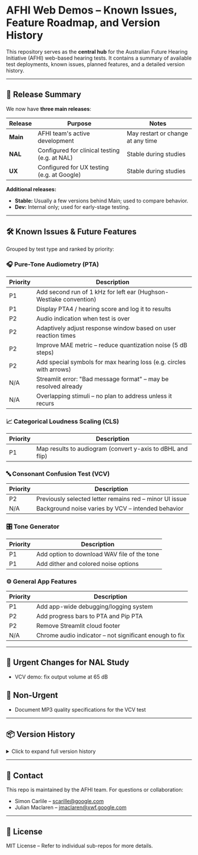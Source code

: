 # AFHI Web Demos – Known Issues, Feature Roadmap, and Version History

This repository serves as the **central hub** for the Australian Future Hearing Initiative (AFHI) web-based hearing tests. It contains a summary of available test deployments, known issues, planned features, and a detailed version history.

---

## 🚀 Release Summary

We now have **three main releases**:

| Release  | Purpose                                       | Notes                             |
| -------- | --------------------------------------------- | --------------------------------- |
| **Main** | AFHI team's active development                | May restart or change at any time |
| **NAL**  | Configured for clinical testing (e.g. at NAL) | Stable during studies             |
| **UX**   | Configured for UX testing (e.g. at Google)    | Stable during studies             |

**Additional releases:**

* **Stable:** Usually a few versions behind Main; used to compare behavior.
* **Dev:** Internal only; used for early-stage testing.

---

## 🛠️ Known Issues & Future Features

Grouped by test type and ranked by priority:

### 🎧 Pure-Tone Audiometry (PTA)

| Priority | Description                                                         |
| -------- | ------------------------------------------------------------------- |
| P1       | Add second run of 1 kHz for left ear (Hughson-Westlake convention)  |
| P1       | Display PTA4 / hearing score and log it to results                  |
| P2       | Audio indication when test is over                                  |
| P2       | Adaptively adjust response window based on user reaction times      |
| P2       | Improve MAE metric – reduce quantization noise (5 dB steps)         |
| P2       | Add special symbols for max hearing loss (e.g. circles with arrows) |
| N/A      | Streamlit error: "Bad message format" – may be resolved already     |
| N/A      | Overlapping stimuli – no plan to address unless it recurs           |

### 📈 Categorical Loudness Scaling (CLS)

| Priority | Description                                                |
| -------- | ---------------------------------------------------------- |
| P1       | Map results to audiogram (convert y-axis to dBHL and flip) |

### 🔤 Consonant Confusion Test (VCV)

| Priority | Description                                             |
| -------- | ------------------------------------------------------- |
| P2       | Previously selected letter remains red – minor UI issue |
| N/A      | Background noise varies by VCV – intended behavior      |

### 🎛️ Tone Generator

| Priority | Description                                 |
| -------- | ------------------------------------------- |
| P1       | Add option to download WAV file of the tone |
| P1       | Add dither and colored noise options        |

### ⚙️ General App Features

| Priority | Description                                            |
| -------- | ------------------------------------------------------ |
| P1       | Add app-wide debugging/logging system                  |
| P2       | Add progress bars to PTA and Pip PTA                   |
| P2       | Remove Streamlit cloud footer                          |
| N/A      | Chrome audio indicator – not significant enough to fix |

---

## 📌 Urgent Changes for NAL Study

* VCV demo: fix output volume at 65 dB

## 🔄 Non-Urgent

* Document MP3 quality specifications for the VCV test

---

## 📦 Version History

<details>
<summary>Click to expand full version history</summary>

### ✅ Next Release

* PTA: Separated calibration for HW vs Adaptive PTA
* All: Log system volume when app is used locally

### 🔖 Release 4.1.0

* VCV: Increased button/font size
* CLS: Save loudness model parameters by ear
* All: Environment label added (UX, NAL, etc.)
* All: Streamlit version update to fix bugs

### 🔖 Release 4.0.0

* CLS: Advanced dynamic tone fitting mode
* VCV: Default settings updates
* All: Added APP\_TARGET\_AUDIENCE environment variable

### 🔖 Release 3.4.1

* CLS: Max iterations safeguard
* PTA: Log method used (HW or Adaptive)
* All: Log app version number

### 🔖 Release 3.4.0

* Adaptive PTA method added

### 🔖 Release 3.3.0

* PTA: Fixed infinite loop bug
* VCV: Full binaural support

### 🔖 Release 3.2.0

* CLS: Model per ear, calibration fixes
* VCV: Updated instructions, standardized volume
* All: Consistent layout + freeze settings during test

### 🔖 Release 3.1.0

* CLS: Volume calibration, basic/advanced mode toggle

### 🔖 Release 3.0.0

* Standardized data download process
* All: Graphs & audiograms included in ZIPs

### 🔖 Release 2.9.4 → 2.2.3

(Summarized)

* Numerous UI fixes, logic improvements, calibration enhancements, and tone generator utilities

</details>

---

## 📢 Contact

This repo is maintained by the AFHI team. For questions or collaboration:

* Simon Carlile – [scarille@google.com](mailto:scarille@google.com)
* Julian Maclaren – [jmaclaren@xwf.google.com](mailto:jmaclaren@xwf.google.com)

---

## 📄 License

MIT License – Refer to individual sub-repos for more details.
